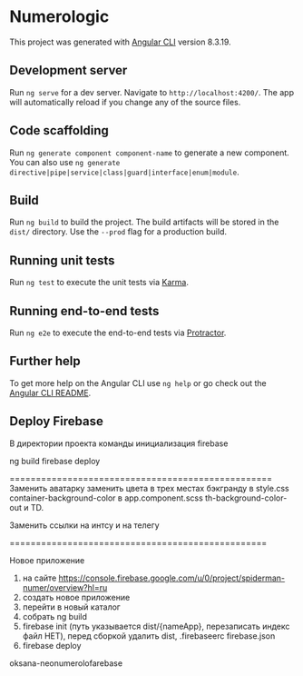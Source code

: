 # Numerologic

This project was generated with [Angular CLI](https://github.com/angular/angular-cli) version 8.3.19.

## Development server

Run `ng serve` for a dev server. Navigate to `http://localhost:4200/`. The app will automatically reload if you change any of the source files.

## Code scaffolding

Run `ng generate component component-name` to generate a new component. You can also use `ng generate directive|pipe|service|class|guard|interface|enum|module`.

## Build

Run `ng build` to build the project. The build artifacts will be stored in the `dist/` directory. Use the `--prod` flag for a production build.

## Running unit tests

Run `ng test` to execute the unit tests via [Karma](https://karma-runner.github.io).

## Running end-to-end tests

Run `ng e2e` to execute the end-to-end tests via [Protractor](http://www.protractortest.org/).

## Further help

To get more help on the Angular CLI use `ng help` or go check out the [Angular CLI README](https://github.com/angular/angular-cli/blob/master/README.md).



## Deploy Firebase
В директории проекта команды
инициализация firebase

ng build
firebase deploy


==================================================
Заменить аватарку
заменить цвета в трех местах бэкгранду в style.css container-background-color
в app.component.scss th-background-color-out и TD.

Заменить ссылки на интсу и на телегу

=================================================

Новое приложение 
1. на сайте https://console.firebase.google.com/u/0/project/spiderman-numer/overview?hl=ru
2. создать новое приложение
3. перейти в новый каталог 
4. собрать ng build
5. firebase init (путь указывается dist/{nameApp}, перезаписать индекс файл НЕТ), перед сборкой удалить dist, .firebaseerc firebase.json 
6. firebase deploy

oksana-neonumerolofarebase
